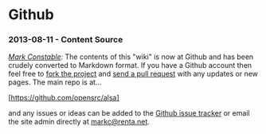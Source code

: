 # Github

### 2013-08-11 - Content Source

_[Mark Constable]:_ The contents of this "wiki" is now at Github and has been
crudely converted to Markdown format. If you have a Github account then feel
free to [fork the project] and [send a pull request] with any updates or new
pages. The main repo is at...

[https://github.com/opensrc/alsa]

and any issues or ideas can be added to the [Github issue tracker] or email
the site admin directly at [markc@renta.net].

[Mark Constable]: /User:Markc
[fork the project]: https://help.github.com/articles/fork-a-repo
[send a pull request]: https://help.github.com/articles/using-pull-requests
[Github issue tracker]: https://github.com/opensrc/alsa/issues
[https://github.com/opensrc/alsa]: https://github.com/opensrc/alsa
[markc@renta.net]: mailto:markc@renta.net
